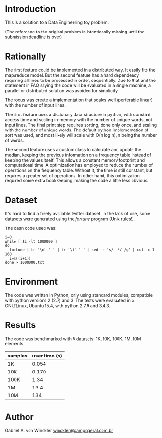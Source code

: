 # Introduction

This is a solution to a Data Engineering toy problem.

(The reference to the original problem is intentionally missing until the submission deadline is over)

# Rationally

The first feature could be implemented in a distributed way. It easily fits the map/reduce model. But the second feature has a hard dependency requiring all lines to be processed in order, sequentially. Due to that and the statement in FAQ saying the code will be evaluated in a single machine, a parallel or distributed solution was avoided for simplicity.

The focus was create a implementation that scales well (perferable linear) with the number of input lines.

The first feature uses a dictionary data structure in python, with constant access time and scaling in-memory with the number of unique words, not input lines. The final print step requires sorting, done only once, and scaling with the number of unique words. The default python implementation of sort was used, and most likely will scale with O(n log n), n being the number of words.

The second feature uses a custom class to calculate and update the median, keeping the previous information on a frequency table instead of keeping the values itself. This allows a constant memory footprint and computational time. A optimization has employed to reduce the number of operations on the frequency table. Without it, the time is still constant, but requires a greater set of operations. In other hand, this optimization required some extra bookkeeping, making the code a little less obvious.

# Dataset

It's hard to find a freely available twitter dataset. In the lack of one, some datasets were generated using the _fortune_ program (Unix rules!).

The bash code used was:

```
i=0
while [ $i -lt 1000000 ]
do
  fortune | tr '\n' ' ' | tr '\t' ' ' | sed -e 's/  */ /g' | cut -c 1-160
  i=$((i+1))
done > 1000000.txt
```

# Environment

The code was written in Python, only using standard modules, compatible with python versions 2 (2.7) and 3. The tests were evaluated in a GNU/Linux, Ubuntu 15.4, with python 2.7.9 and 3.4.3.

# Results

The code was benchmarked with 5 datasets: 1K, 10K, 100K, 1M, 10M elements.

samples | user time (s)
--------|--------------
1K      | 0.054
10K     | 0.170
100K    | 1.34
1M      | 13.4
10M     | 134

# Author

Gabriel A. von Winckler <winckler@campogeral.com.br>
